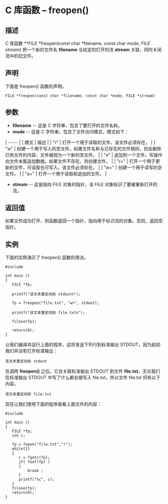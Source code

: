 # C 库函数 – freopen()


## 描述

C 库函数 **FILE *freopen(const char *filename, const char *mode, FILE *stream)** 把一个新的文件名 **filename** 与给定的打开的流 **stream** 关联，同时关闭流中的旧文件。

## 声明

下面是 freopen() 函数的声明。

    FILE *freopen(const char *filename, const char *mode, FILE *stream)

## 参数

* **filename** \-- 这是 C 字符串，包含了要打开的文件名称。
* **mode** \-- 这是 C 字符串，包含了文件访问模式，模式如下：

| ----- |
| 模式 | 描述 |
|  "r"  | 打开一个用于读取的文件。该文件必须存在。 |
|  "w"  | 创建一个用于写入的空文件。如果文件名称与已存在的文件相同，则会删除已有文件的内容，文件被视为一个新的空文件。 |
|  "a"  | 追加到一个文件。写操作向文件末尾追加数据。如果文件不存在，则创建文件。 |
|  "r+"  | 打开一个用于更新的文件，可读取也可写入。该文件必须存在。 |
|  "w+"  | 创建一个用于读写的空文件。 |
|  "a+"  | 打开一个用于读取和追加的文件。 |

* **stream** \-- 这是指向 FILE 对象的指针，该 FILE 对象标识了要被重新打开的流。

## 返回值

如果文件成功打开，则函数返回一个指针，指向用于标识流的对象。否则，返回空指针。

## 实例

下面的实例演示了 freopen() 函数的用法。

    #include 

    int main ()
    {
       FILE *fp;

       printf("该文本重定向到 stdoutn");

       fp = freopen("file.txt", "w+", stdout);

       printf("该文本重定向到 file.txtn");

       fclose(fp);

       return(0);
    }

让我们编译并运行上面的程序，这将发送下列行到标准输出 STDOUT，因为起初我们并没有打开标准输出：

    该文本重定向到 stdout

在调用 **freopen()** 之后，它会关联标准输出 STDOUT 到文件 **file.txt**，无论我们在标准输出 STDOUT 中写了什么都会被写入 file.txt，所以文件 file.txt 将有以下内容。

    该文本重定向到 file.txt

现在让我们使用下面的程序查看上面文件的内容：

    #include 

    int main ()
    {
       FILE *fp;
       int c;

       fp = fopen("file.txt","r");
       while(1)
       {
          c = fgetc(fp);
          if( feof(fp) )
          {
              break ;
          }
          printf("%c", c);
       }
       fclose(fp);
       return(0);
    }